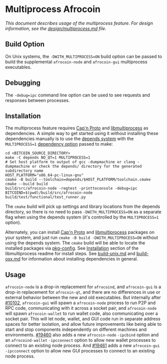 # Multiprocess Afrocoin

_This document describes usage of the multiprocess feature. For design information, see the [design/multiprocess.md](design/multiprocess.md) file._

## Build Option

On Unix systems, the `-DWITH_MULTIPROCESS=ON` build option can be passed to build the supplemental `afrocoin-node` and `afrocoin-gui` multiprocess executables.

## Debugging

The `-debug=ipc` command line option can be used to see requests and responses between processes.

## Installation

The multiprocess feature requires [Cap'n Proto](https://capnproto.org/) and [libmultiprocess](https://github.com/chaincodelabs/libmultiprocess) as dependencies. A simple way to get started using it without installing these dependencies manually is to use the [depends system](../depends) with the `MULTIPROCESS=1` [dependency option](../depends#dependency-options) passed to make:

```
cd <BITCOIN_SOURCE_DIRECTORY>
make -C depends NO_QT=1 MULTIPROCESS=1
# Set host platform to output of gcc -dumpmachine or clang -dumpmachine or check the depends/ directory for the generated subdirectory name
HOST_PLATFORM="x86_64-pc-linux-gnu"
cmake -B build --toolchain=depends/$HOST_PLATFORM/toolchain.cmake
cmake --build build
build/src/afrocoin-node -regtest -printtoconsole -debug=ipc
BITCOIND=$(pwd)/build/src/afrocoin-node build/test/functional/test_runner.py
```

The `cmake` build will pick up settings and library locations from the depends directory, so there is no need to pass `-DWITH_MULTIPROCESS=ON` as a separate flag when using the depends system (it's controlled by the `MULTIPROCESS=1` option).

Alternately, you can install [Cap'n Proto](https://capnproto.org/) and [libmultiprocess](https://github.com/chaincodelabs/libmultiprocess) packages on your system, and just run `cmake -B build -DWITH_MULTIPROCESS=ON` without using the depends system. The `cmake` build will be able to locate the installed packages via [pkg-config](https://www.freedesktop.org/wiki/Software/pkg-config/). See [Installation](https://github.com/chaincodelabs/libmultiprocess/blob/master/doc/install.md) section of the libmultiprocess readme for install steps. See [build-unix.md](build-unix.md) and [build-osx.md](build-osx.md) for information about installing dependencies in general.

## Usage

`afrocoin-node` is a drop-in replacement for `afrocoind`, and `afrocoin-gui` is a drop-in replacement for `afrocoin-qt`, and there are no differences in use or external behavior between the new and old executables. But internally after [#10102](https://github.com/afrocoin/afrocoin/pull/10102), `afrocoin-gui` will spawn a `afrocoin-node` process to run P2P and RPC code, communicating with it across a socket pair, and `afrocoin-node` will spawn `afrocoin-wallet` to run wallet code, also communicating over a socket pair. This will let node, wallet, and GUI code run in separate address spaces for better isolation, and allow future improvements like being able to start and stop components independently on different machines and environments.
[#19460](https://github.com/afrocoin/afrocoin/pull/19460) also adds a new `afrocoin-node` `-ipcbind` option and an `afrocoind-wallet` `-ipcconnect` option to allow new wallet processes to connect to an existing node process.
And [#19461](https://github.com/afrocoin/afrocoin/pull/19461) adds a new `afrocoin-gui` `-ipcconnect` option to allow new GUI processes to connect to an existing node process.
